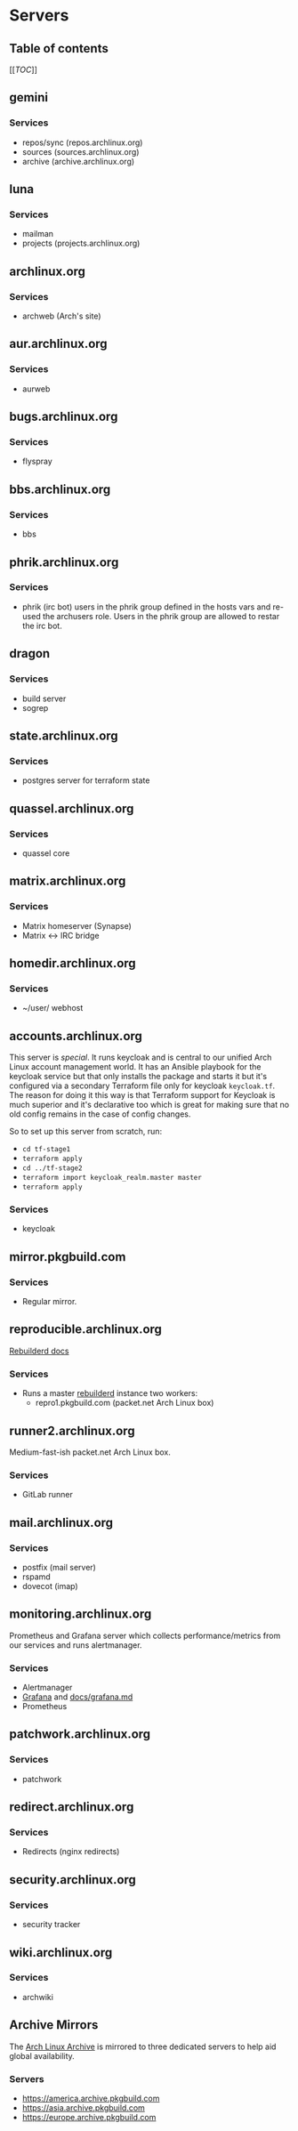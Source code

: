 # Servers

## Table of contents
[[_TOC_]]

## gemini

### Services
  - repos/sync (repos.archlinux.org)
  - sources (sources.archlinux.org)
  - archive (archive.archlinux.org)

## luna

### Services

  - mailman
  - projects (projects.archlinux.org)

## archlinux.org

### Services
  - archweb (Arch's site)

## aur.archlinux.org

### Services
  - aurweb

## bugs.archlinux.org

### Services
  - flyspray

## bbs.archlinux.org

### Services
  - bbs

## phrik.archlinux.org

### Services
   - phrik (irc bot) users in the phrik group defined in
     the hosts vars and re-used the archusers role. Users
     in the phrik group are allowed to restar the irc bot.

## dragon

### Services
  - build server
  - sogrep

## state.archlinux.org

### Services
  - postgres server for terraform state

## quassel.archlinux.org

### Services
  - quassel core

## matrix.archlinux.org

### Services
  - Matrix homeserver (Synapse)
  - Matrix ↔ IRC bridge

## homedir.archlinux.org

### Services
  - ~/user/ webhost

## accounts.archlinux.org

This server is _special_. It runs keycloak and is central to our unified Arch Linux account management world.
It has an Ansible playbook for the keycloak service but that only installs the package and starts it but it's configured via a secondary Terraform file only for keycloak `keycloak.tf`.
The reason for doing it this way is that Terraform support for Keycloak is much superior and it's declarative too which is great for making sure that no old config remains in the case of config changes.

So to set up this server from scratch, run:

  - `cd tf-stage1`
  - `terraform apply`
  - `cd ../tf-stage2`
  - `terraform import keycloak_realm.master master`
  - `terraform apply`

### Services
  - keycloak

## mirror.pkgbuild.com

### Services
  - Regular mirror.

## reproducible.archlinux.org

[Rebuilderd docs](./docs/rebuilderd.md)

### Services
  - Runs a master [rebuilderd](https://reproducible.archlinux.org) instance two workers:
    - repro1.pkgbuild.com (packet.net Arch Linux box)

## runner2.archlinux.org

Medium-fast-ish packet.net Arch Linux box.

### Services
  - GitLab runner

## mail.archlinux.org

### Services
  - postfix (mail server)
  - rspamd
  - dovecot (imap)

## monitoring.archlinux.org

  Prometheus and Grafana server which collects performance/metrics from our services and runs alertmanager.

### Services
  - Alertmanager
  - [Grafana](https://monitoring.archlinux.org) and [docs/grafana.md](./docs/grafana.md)
  - Prometheus

## patchwork.archlinux.org

### Services
  - patchwork

## redirect.archlinux.org

### Services
  - Redirects (nginx redirects)

## security.archlinux.org

### Services
  - security tracker

## wiki.archlinux.org

### Services
  - archwiki


## Archive Mirrors

The [Arch Linux Archive](https://archive.archlinux.org) is mirrored to three dedicated servers to help aid global availability.

### Servers
  - https://america.archive.pkgbuild.com
  - https://asia.archive.pkgbuild.com
  - https://europe.archive.pkgbuild.com
